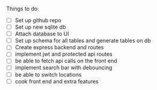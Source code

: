 Things to do:
 - [ ] Set up github repo
 - [ ] Set up new sqlite db
 - [ ] Attach database to UI
 - [ ] Set up schema for all tables and generate tables on db
 - [ ] Create express backend and routes
 - [ ] implement jwt and protected api routes
 - [ ] be able to fetch api calls on the front end
 - [ ] implement search bar with debouncing
 - [ ] be able to switch locations
 - [ ] cook front end and extra features